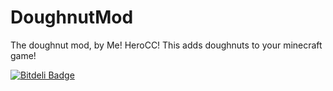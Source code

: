 DoughnutMod
===========

The doughnut mod, by Me! HeroCC! This adds doughnuts to your minecraft game!

[![Bitdeli Badge](https://d2weczhvl823v0.cloudfront.net/HeroCC/doughnutmod/trend.png)](https://bitdeli.com/free "Bitdeli Badge")

